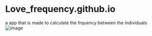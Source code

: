 # Love_frequency.github.io
a app that is made to calculate the frquency between the individuals
![image](https://github.com/Jeevith-Raj/Love_frequency.github.io/assets/96343958/f1b0e46f-e6d0-4a1d-8aff-7a0fcc064089)

